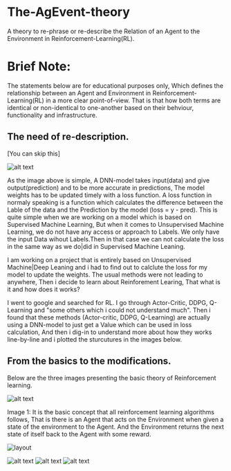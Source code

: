 # The-AgEvent-theory
A theory to re-phrase or re-describe the Relation of an Agent to the Environment in Reinforcement-Learning(RL).

# Brief Note:
The statements below are for educational purposes only, Which defines the relationship between an Agent and Environment in Reinforcement-Learning(RL) in a more clear point-of-view. That is that how both terms are identical or non-identical to one-another based on their behviour, functionality and infrastructure.

## The need of re-description.
[You can skip this]

![alt text](https://github.com/Sikander-SD/The-AgEvent-theory/blob/images/Basic.png?raw=true)

As the image above is simple, A DNN-model takes input(data) and give output(prediction) and to be more accurate in predictions, The model weights has to be updated timely with a loss function. A loss function in normaly speaking is a function which calculates the difference between the Lable of the data and the Prediction by the model (loss = y - pred). This is quite simple when we are working on a model which is based on Supervised Machine Learning, But when it comes to Unsupervised Machine Learning, we do not have any access or approach to Labels. We only have the input Data wihout Labels.Then in that case we can not calculate the loss in the same way as we do|did in Supervised Machine Leaning.

I am working on a project that is entirely based on Unsupervised Machine|Deep Leaning and i had to find out to calclute the loss for my model to update the weights. The usual methods were not leading to anywhere, Then i decide to learn about Reinforement Learing, That what is it and how does it works?

I went to google and searched for RL. I go through Actor-Critic, DDPG, Q-Learning and "some others which i could not understand much". Then i found that these methods (Actor-critic, DDPG, Q-Learning) are actually using a DNN-model to just get a Value which can be used in loss calculation, And then i dig-in to understand more about how they works line-by-line and i plotted the sturcutures in the images below.

## From the basics to the modifications.
Below are the three images presenting the basic theory of Reinforcement learning.

![alt text](https://github.com/Sikander-SD/The-AgEvent-theory/blob/images/reinforcement%20learning%20Agent%20and%20Environment%20sturcture.png?raw=true)

Image 1: 
  It is the basic concept that all reinforcement learning algorithms follows, That is there is an Agent that acts on the Environment when given a state of the environment to the Agent. And the Environment returns the next state of itself back to the Agent with some reward.
 
![layout](https://user-images.githubusercontent.com/78195281/109388658-6e3ed480-792e-11eb-9e72-ec61f8b5242f.png)

![alt text](https://github.com/Sikander-SD/The-AgEvent-theory/blob/images/comparing%20RL%20architectures.png?raw=true)
![alt text](https://github.com/Sikander-SD/The-AgEvent-theory/blob/images/ditricircle.png?raw=true)
![alt text](https://github.com/Sikander-SD/The-AgEvent-theory/blob/images/chessboard.png?raw=true)
